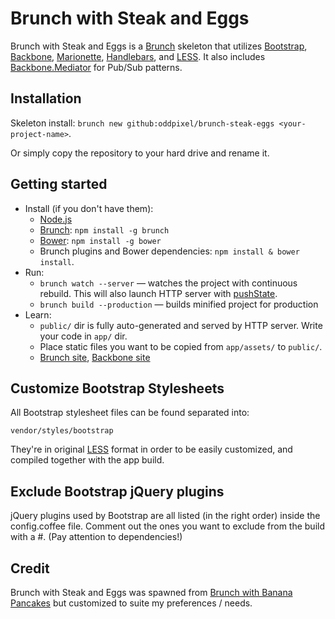 # Brunch with Steak and Eggs

Brunch with Steak and Eggs is a [Brunch](http://brunch.io/) skeleton that utilizes [Bootstrap](http://getbootstrap.com/), [Backbone](http://backbonejs.org/), [Marionette](http://marionettejs.com/), [Handlebars](http://handlebarsjs.com/), and [LESS](http://lesscss.org/). It also includes [Backbone.Mediator](https://github.com/chalbert/Backbone-Mediator) for Pub/Sub patterns.

## Installation
Skeleton install: `brunch new github:oddpixel/brunch-steak-eggs <your-project-name>`.

Or simply copy the repository to your hard drive and rename it.

## Getting started

* Install (if you don't have them):
    * [Node.js](http://nodejs.org)
    * [Brunch](http://brunch.io): `npm install -g brunch`
    * [Bower](http://bower.io): `npm install -g bower`
    * Brunch plugins and Bower dependencies: `npm install & bower install`.
* Run:
    * `brunch watch --server` — watches the project with continuous rebuild. This will also launch HTTP server with [pushState](https://developer.mozilla.org/en-US/docs/Web/Guide/API/DOM/Manipulating_the_browser_history).
    * `brunch build --production` — builds minified project for production
* Learn:
    * `public/` dir is fully auto-generated and served by HTTP server.  Write your code in `app/` dir.
    * Place static files you want to be copied from `app/assets/` to `public/`.
    * [Brunch site](http://brunch.io), [Backbone site](http://backbonejs.org/)

## Customize Bootstrap Stylesheets

All Bootstrap stylesheet files can be found separated into:

	vendor/styles/bootstrap
		
They're in original [LESS](http://lesscss.org/) format in order to be easily customized, and compiled together with the app build.

## Exclude Bootstrap jQuery plugins

jQuery plugins used by Bootstrap are all listed (in the right order) inside the config.coffee file. Comment out the ones you want to exclude from the build with a #. (Pay attention to dependencies!)

## Credit
Brunch with Steak and Eggs was spawned from [Brunch with Banana Pancakes](https://github.com/Anaphase/brunch-banana-pancakes) but customized to suite my preferences / needs.
